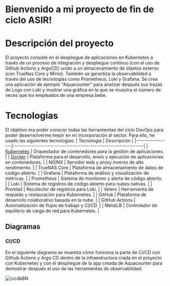 # Bienvenido a mi proyecto de fin de ciclo ASIR!

# Descripción del proyecto

El proyecto consiste en el despliegue de aplicaciones en Kubernetes a través de un proceso de integración y despliegue continuo (con el uso de Github Actions y ArgoCD) unido a un almacenamiento de objetos externo (con TrueNas Core y Minio). También se garantiza la observabilidad a través del uso de tecnologías como Prometheus, Loki y Grafana.
Se crea una aplicación de ejemplo "Aquacounter" para analizar después  sus trazas de Logs con Loki y mostrar una gráfica en la que se muestra el número de veces que los empleados de una empresa bebe.


# Tecnologías
El objetivo era poder conocer todas las herramientas del ciclo DevOps para poder desenvolverme mejor en mi incorporación al sector.
Para ello, he usado las siguientes tecnologías:
| Tecnología      | Descripción                                                    |
|-----------------|----------------------------------------------------------------|
| [Kubernetes](https://kubernetes.io/docs/setup/)      | Orquestador de contenedores para la gestión de aplicaciones.   |
| [Docker](https://docs.docker.com/)          | Plataforma para el desarrollo, envío y ejecución de aplicaciones en contenedores. |
| NGINX           | Servidor web y proxy inverso de alto rendimiento.              |
| TrueNAS Core    | Plataforma de almacenamiento de datos de código abierto.       |
| Grafana         | Plataforma de análisis y visualización de métricas.            |
| Prometheus      | Sistema de monitoreo y alerta de código abierto.              |
| Loki            | Sistema de registros de código abierto para nubes nativas.     |
| Promtail        | Recolector de registros para Loki.                             |
| Velero          | Herramienta de respaldo y restauración para Kubernetes.        |
| GitHub          | Plataforma de desarrollo colaborativo basada en la nube.       |
| GitHub Actions  | Automatización de flujos de trabajo y CI/CD.                   |
| MetalLB         | Controlador de equilibrio de carga de red para Kubernetes.     |


## Diagramas
### CI/CD
En el siguiente diagrama se muestra cómo funciona la parte de CI/CD con Github Actions y Argo CD dentro de la infraestructura crada en el proyecto con Kubernetes y con el despliegue de la app creada de Aquacounter para demostrar después el uso de las herramientas de observabilidad.


![cicdbBN](https://github.com/covadongafdez/aquacounter/assets/161461508/c9406d12-dc3a-474f-b7c3-dff8432eb81f)

